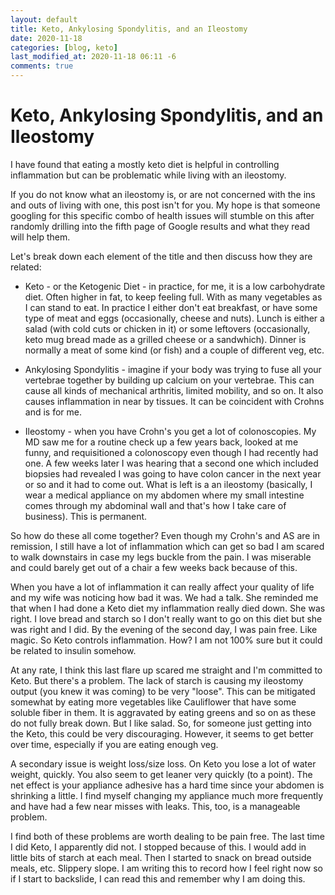```yaml
---
layout: default
title: Keto, Ankylosing Spondylitis, and an Ileostomy
date: 2020-11-18
categories: [blog, keto]
last_modified_at: 2020-11-18 06:11 -6
comments: true
---
```


# Keto, Ankylosing Spondylitis, and an Ileostomy

I have found that eating a mostly keto diet is helpful in controlling inflammation but can be problematic while living with an ileostomy.

If you do not know what an ileostomy is, or are not concerned with the ins and outs of living with one, this post isn't for you. My hope is that someone googling for this specific combo of health issues will stumble on this after randomly drilling into the fifth page of Google results and what they read will help them.

Let's break down each element of the title and then discuss how they are related:

- Keto - or the Ketogenic Diet - in practice, for me, it is a low carbohydrate diet. Often higher in fat, to keep feeling full. With as many vegetables as I can stand to eat. In practice I either don't eat breakfast, or have some type of meat and eggs (occasionally, cheese and nuts). Lunch is either a salad (with cold cuts or chicken in it) or some leftovers (occasionally, keto mug bread made as a grilled cheese or a sandwhich). Dinner is normally a meat of some kind (or fish) and a couple of different veg, etc.

- Ankylosing Spondylitis - imagine if your body was trying to fuse all your vertebrae together by building up calcium on your vertebrae. This can cause all kinds of mechanical arthritis, limited mobility, and so on. It also causes inflammation in near by tissues. It can be coincident with Crohns and is for me.

- Ileostomy - when you have Crohn's you get a lot of colonoscopies. My MD saw me for a routine check up a few years back, looked at me funny, and requisitioned a colonoscopy even though I had recently had one. A few weeks later I was hearing that a second one which included biopsies had revealed I was going to have colon cancer in the next year or so and it had to come out. What is left is a an ileostomy (basically, I wear a medical appliance on my abdomen where my small intestine comes through my abdominal wall and that's how I take care of business). This is permanent.

So how do these all come together? Even though my Crohn's and AS are in remission, I still have a lot of inflammation which can get so bad I am scared to walk downstairs in case my legs buckle from the pain. I was miserable and could barely get out of a chair a few weeks back because of this.

When you have a lot of inflammation it can really affect your quality of life and my wife was noticing how bad it was. We had a talk. She reminded me that when I had done a Keto diet my inflammation really died down. She was right. I love bread and starch so I don't really want to go on this diet but she was right and I did. By the evening of the second day, I was pain free. Like magic. So Keto controls inflammation. How? I am not 100% sure but it could be related to insulin somehow.

At any rate, I think this last flare up scared me straight and I'm committed to Keto. But there's a problem. The lack of starch is causing my ileostomy output (you knew it was coming) to be very "loose".  This can be mitigated somewhat by eating more vegetables like Cauliflower that have some soluble fiber in them. It is aggravated by eating greens and so on as these do not fully break down.  But I like salad. So, for someone just getting into the Keto, this could be very discouraging. However, it seems to get better over time, especially if you are eating enough veg.

A secondary issue is weight loss/size loss. On Keto you lose a lot of water weight, quickly. You also seem to get leaner very quickly (to a point). The net effect is your appliance adhesive has a hard time since your abdomen is shrinking a little. I find myself changing my appliance much more frequently and have had a few near misses with leaks. This, too, is a manageable problem. 

I find both of these problems are worth dealing to be pain free. The last time I did Keto, I apparently did not. I stopped because of this. I would add in little bits of starch at each meal. Then I started to snack on bread outside meals, etc. Slippery slope.  I am writing this to record how I feel right now so if I start to backslide, I can read this and remember why I am doing this.